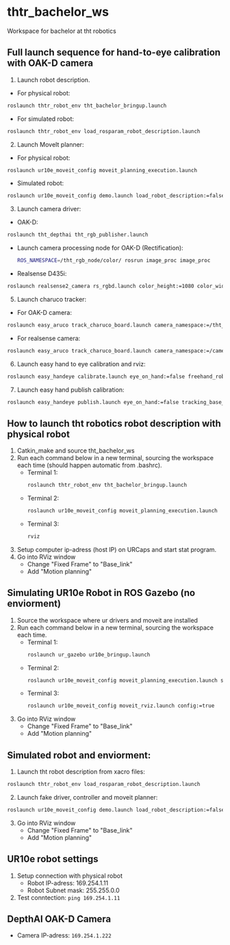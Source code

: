 # thtr_bachelor_ws
Workspace for bachelor at tht robotics

## Full launch sequence for hand-to-eye calibration with OAK-D camera
1. Launch robot description.
* For physical robot:
```bash 
roslaunch thtr_robot_env tht_bachelor_bringup.launch
```
* For simulated robot:
```bash 
roslaunch thtr_robot_env load_rosparam_robot_description.launch
```
2. Launch MoveIt planner:
* For physical robot:
```bash 
roslaunch ur10e_moveit_config moveit_planning_execution.launch
```
* Simulated robot:
```bash 
roslaunch ur10e_moveit_config demo.launch load_robot_description:=false
```
3. Launch camera driver:
* OAK-D: 
```bash 
roslaunch tht_depthai tht_rgb_publisher.launch
```
* Launch camera processing node for OAK-D (Rectification): 
    ```bash
    ROS_NAMESPACE=/tht_rgb_node/color/ rosrun image_proc image_proc
    ```
* Realsense D435i:
```bash 
roslaunch realsense2_camera rs_rgbd.launch color_height:=1080 color_width:=1920 color_fps:=30
```
5. Launch charuco tracker:
* For OAK-D camera: 
```bash
roslaunch easy_aruco track_charuco_board.launch camera_namespace:=/tht_rgb_node/color/ camera_frame:=OAK_camera dictionary:=DICT_6X6_250 square_number_x:=7 square_number_y:=9 square_size:=0.024 marker_size:=0.016
```
* For realsense camera:
```bash
roslaunch easy_aruco track_charuco_board.launch camera_namespace:=/camera/color camera_frame:=OAK_camera dictionary:=DICT_6X6_250 square_number_x:=7 square_number_y:=9 square_size:=0.024 marker_size:=0.016
```
6. Launch easy hand to eye calibration and rviz:
```bash 
roslaunch easy_handeye calibrate.launch eye_on_hand:=false freehand_robot_movement:=false publish_dummy:=false start_rviz:=true
```
7. Launch easy hand publish calibration:
```bash 
roslaunch easy_handeye publish.launch eye_on_hand:=false tracking_base_frame:=OAK_camera calibration_file:=
```


## How to launch tht robotics robot description with physical robot
1. Catkin_make and source tht_bachelor_ws
2. Run each command below in a new terminal, sourcing the workspace each time (should happen automatic from .bashrc).
    * Terminal 1: 
        ```bash
        roslaunch thtr_robot_env tht_bachelor_bringup.launch
        ```
    * Terminal 2: 
        ```bash
        roslaunch ur10e_moveit_config moveit_planning_execution.launch
        ```
    * Terminal 3: 
        ```bash
        rviz
        ```
3. Setup computer ip-adress (host IP) on URCaps and start stat program. 
4. Go into RViz window
    * Change "Fixed Frame" to "Base_link"
    * Add "Motion planning"

## Simulating UR10e Robot in ROS Gazebo (no enviorment)
1. Source the workspace where ur drivers and moveit are installed
2. Run each command below in a new terminal, sourcing the workspace each time.
    * Terminal 1: 
        ```bash
        roslaunch ur_gazebo ur10e_bringup.launch
        ```
    * Terminal 2:  
        ```bash
        roslaunch ur10e_moveit_config moveit_planning_execution.launch sim:=true
        ```
    * Terminal 3: 
        ```bash
        roslaunch ur10e_moveit_config moveit_rviz.launch config:=true
        ```
3. Go into RViz window
    * Change "Fixed Frame" to "Base_link"
    * Add "Motion planning"

## Simulated robot and enviorment:
1. Launch tht robot description from xacro files: 
```bash
roslaunch thtr_robot_env load_rosparam_robot_description.launch
```
2. Launch fake driver, controller and moveit planner:
```bash
roslaunch ur10e_moveit_config demo.launch load_robot_description:=false
```
3. Go into RViz window
    * Change "Fixed Frame" to "Base_link"
    * Add "Motion planning"

## UR10e robot settings
1. Setup connection with physical robot
    * Robot IP-adress: 169.254.1.11
    * Robot Subnet mask: 255.255.0.0
2. Test conntection: `ping 169.254.1.11`

## DepthAI OAK-D Camera
* Camera IP-adress: `169.254.1.222`
